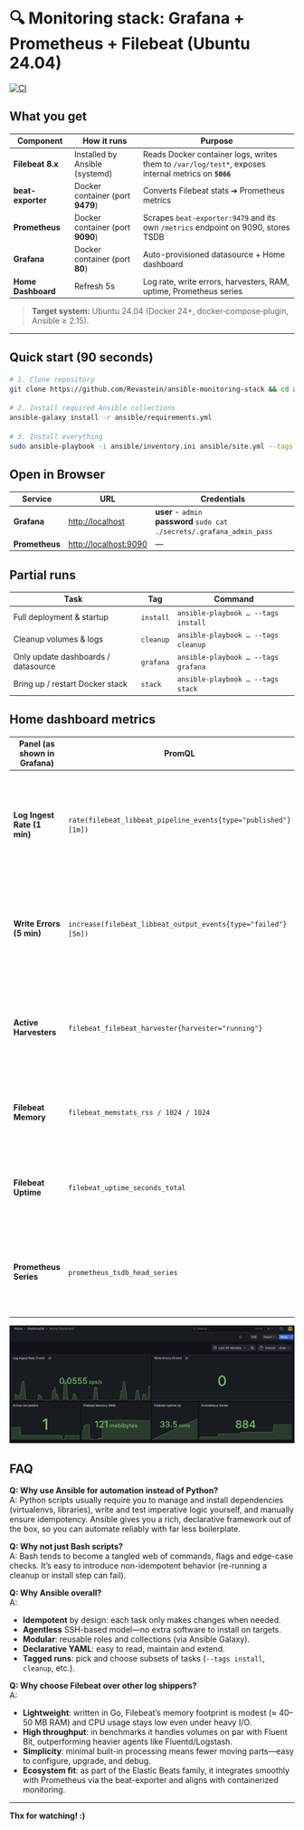 # 🔍 Monitoring stack: Grafana + Prometheus + Filebeat (Ubuntu 24.04)

[![CI](https://github.com/Revastein/ansible-monitoring-stack/actions/workflows/ci.yml/badge.svg?branch=main)](https://github.com/Revastein/ansible-monitoring-stack/actions/workflows/ci.yml)

## What you get

| Component          | How it runs                      | Purpose                                                                                              |
|--------------------|----------------------------------|------------------------------------------------------------------------------------------------------|
| **Filebeat 8.x**   | Installed by Ansible (systemd)   | Reads Docker container logs, writes them to `/var/log/test*`, exposes internal metrics on **`5066`** |
| **beat-exporter**  | Docker container (port **9479**) | Converts Filebeat stats ➔ Prometheus metrics                                                         |
| **Prometheus**     | Docker container (port **9090**) | Scrapes `beat-exporter:9479` and its own `/metrics` endpoint on 9090, stores TSDB                    |
| **Grafana**        | Docker container (port **80**)   | Auto-provisioned datasource + Home dashboard                                                         |
| **Home Dashboard** | Refresh 5s                       | Log rate, write errors, harvesters, RAM, uptime, Prometheus series                                   |                                   |

> **Target system:** Ubuntu 24.04 (Docker 24+, docker‑compose‑plugin, Ansible ≥ 2.15).

---

## Quick start (90 seconds)

```bash
# 1. Clone repository
git clone https://github.com/Revastein/ansible-monitoring-stack && cd ansible-monitoring-stack

# 2. Install required Ansible collections
ansible-galaxy install -r ansible/requirements.yml

# 3. Install everything
sudo ansible-playbook -i ansible/inventory.ini ansible/site.yml --tags install
```

## Open in Browser

| Service        | URL                     | Credentials                                                                    |
|----------------|-------------------------|--------------------------------------------------------------------------------|
| **Grafana**    | <http://localhost>      | **user** - `admin` <br/> **password** `sudo cat ./secrets/.grafana_admin_pass` |
| **Prometheus** | <http://localhost:9090> | —                                                                              |

## Partial runs

| Task                                | Tag       | Command                             |
|-------------------------------------|-----------|-------------------------------------|
| Full deployment & startup           | `install` | `ansible-playbook … --tags install` |
| Cleanup volumes & logs              | `cleanup` | `ansible-playbook … --tags cleanup` |
| Only update dashboards / datasource | `grafana` | `ansible-playbook … --tags grafana` |
| Bring up / restart Docker stack     | `stack`   | `ansible-playbook … --tags stack`   |

## Home dashboard metrics

| Panel (as shown in Grafana) | PromQL                                                         | What it tells you & why it matters                                                                                                                                     |
|-----------------------------|----------------------------------------------------------------|------------------------------------------------------------------------------------------------------------------------------------------------------------------------|
| **Log Ingest Rate (1 min)** | `rate(filebeat_libbeat_pipeline_events{type="published"}[1m])` | Average number of log events published per second over the last minute. **Spike** = heavy load or error burst; **drop to 0** = Filebeat may have stopped reading logs. |
| **Write Errors (5 min)**    | `increase(filebeat_libbeat_output_events{type="failed"}[5m])`  | Count of log events Filebeat failed to ship in the last 5 minutes. Any non‑zero value warrants a look at network/storage health.                                       |
| **Active Harvesters**       | `filebeat_filebeat_harvester{harvester="running"}`             | How many harvester jobs are currently reading log files. Sudden changes hint at container churn or autodiscovery issues.                                               |
| **Filebeat Memory**         | `filebeat_memstats_rss / 1024 / 1024`                          | Resident memory used by Filebeat (in MB). Keeps leak or oversizing visible on low‑RAM hosts.                                                                           |
| **Filebeat Uptime**         | `filebeat_uptime_seconds_total`                                | How long Filebeat has been running without restart. Frequent resets point to crashes or restarts by systemd.                                                           |
| **Prometheus Series**       | `prometheus_tsdb_head_series`                                  | Number of active time‑series in Prometheus. A fast‑growing count signals the need for more RAM or sharding.                                                            |

![img.png](metrics.png)

## FAQ

**Q: Why use Ansible for automation instead of Python?**  
A: Python scripts usually require you to manage and install dependencies (virtualenvs, libraries), write and test
imperative logic yourself, and manually ensure idempotency. Ansible gives you a rich, declarative framework out of the
box, so you can automate reliably with far less boilerplate.

**Q: Why not just Bash scripts?**  
A: Bash tends to become a tangled web of commands, flags and edge-case checks. It’s easy to introduce non-idempotent
behavior (re-running a cleanup or install step can fail).

**Q: Why Ansible overall?**  
A:

- **Idempotent** by design: each task only makes changes when needed.
- **Agentless** SSH-based model—no extra software to install on targets.
- **Modular**: reusable roles and collections (via Ansible Galaxy).
- **Declarative YAML**: easy to read, maintain and extend.
- **Tagged runs**: pick and choose subsets of tasks (`--tags install`, `cleanup`, etc.).

**Q: Why choose Filebeat over other log shippers?**  
A:

- **Lightweight**: written in Go, Filebeat’s memory footprint is modest (≈ 40–50 MB RAM) and CPU usage stays low even
  under heavy I/O.
- **High throughput**: in benchmarks it handles volumes on par with Fluent Bit, outperforming heavier agents like
  Fluentd/Logstash.
- **Simplicity**: minimal built-in processing means fewer moving parts—easy to configure, upgrade, and debug.
- **Ecosystem fit**: as part of the Elastic Beats family, it integrates smoothly with Prometheus via the beat-exporter
  and aligns with containerized monitoring.

---

**Thx for watching! :)️**